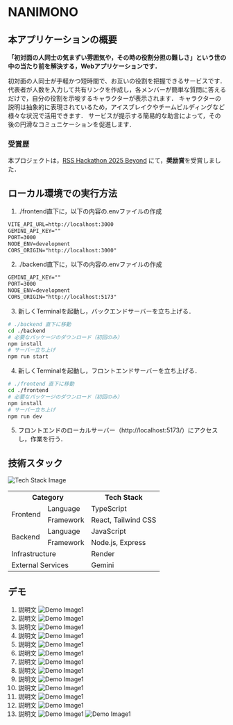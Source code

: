 # NANIMONO
## 本アプリケーションの概要
**「初対面の人同士の気まずい雰囲気や，その時の役割分担の難しさ」という世の中の当たり前を解決する，Webアプリケーションです．**

初対面の人同士が手軽かつ短時間で、お互いの役割を把握できるサービスです．
代表者が人数を入力して共有リンクを作成し，各メンバーが簡単な質問に答えるだけで，自分の役割を示唆するキャラクターが表示されます．
キャラクターの説明は抽象的に表現されているため，アイスブレイクやチームビルディングなど様々な状況で活用できます．
サービスが提示する簡易的な助言によって，その後の円滑なコミュニケーションを促進します．
### 受賞歴
本プロジェクトは，[RSS Hackathon 2025 Beyond](https://race-ss.co.jp/hackathon/2025/) にて，**奨励賞**を受賞しました．
## ローカル環境での実行方法
1. ./frontend直下に，以下の内容の.envファイルの作成
```txt
VITE_API_URL=http://localhost:3000
GEMINI_API_KEY=""
PORT=3000
NODE_ENV=development
CORS_ORIGIN="http://localhost:3000"
```
2. ./backend直下に，以下の内容の.envファイルの作成
```txt
GEMINI_API_KEY=""
PORT=3000
NODE_ENV=development
CORS_ORIGIN="http://localhost:5173"
```
3. 新しくTerminalを起動し，バックエンドサーバーを立ち上げる．
```bash
# ./backend 直下に移動
cd ./backend
# 必要なパッケージのダウンロード（初回のみ）
npm install
# サーバー立ち上げ
npm run start
```
4. 新しくTerminalを起動し，フロントエンドサーバーを立ち上げる．
```bash
# ./frontend 直下に移動
cd ./frontend
# 必要なパッケージのダウンロード（初回のみ）
npm install
# サーバー立ち上げ
npm run dev
```
5. フロントエンドのローカルサーバー（http://localhost:5173/）にアクセスし，作業を行う．
## 技術スタック
![Tech Stack Image](./public/tech-stack.svg)

<table>
    <tr>
        <th colspan="2">
            Category
        </th>
        <th>
            Tech Stack
        </th>
    </tr>
    <tr>
        <td rowspan="2">
            Frontend
        </td>
        <td>
            Language
        </td>
        <td>
            TypeScript
        </td>
    </tr>
    <tr>
        <td>
            Framework
        </td>
        <td>
            React, Tailwind CSS
        </td>
    </tr>
    <tr>
        <td rowspan="2">
            Backend
        </td>
        <td>
            Language
        </td>
        <td>
            JavaScript
        </td>
    </tr>
    <tr>
        <td>
            Framework
        </td>
        <td>
            Node.js, Express
        </td>
    </tr>
    <tr>
        <td 
        colspan="2"
        >
        Infrastructure
        </td>
        <td>
            Render
        </td>
    </tr>
    <tr>
        <td 
        colspan="2"
        >
        External Services
        </td>
        <td>
            Gemini
        </td>
    </tr>
</table>

## デモ
1. 説明文
![Demo Image1](./public/demo-1.png)
2. 説明文
![Demo Image1](./public/demo-2.png)
3. 説明文
![Demo Image1](./public/demo-3.png)
4. 説明文
![Demo Image1](./public/demo-4.png)
5. 説明文
![Demo Image1](./public/demo-5.png)
6. 説明文
![Demo Image1](./public/demo-6.png)
7. 説明文
![Demo Image1](./public/demo-7.png)
8. 説明文
![Demo Image1](./public/demo-8.png)
9. 説明文
![Demo Image1](./public/demo-9.png)
10. 説明文
![Demo Image1](./public/demo-10.png)
11. 説明文
![Demo Image1](./public/demo-11.png)
12. 説明文
![Demo Image1](./public/demo-12.png)
13. 説明文
![Demo Image1](./public/demo-13.png)
![Demo Image1](./public/demo-14.png)